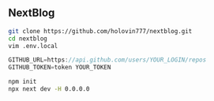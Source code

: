 ## NextBlog
```bash
git clone https://github.com/holovin777/nextblog.git
cd nextblog
vim .env.local
```
```javascript
GITHUB_URL=https://api.github.com/users/YOUR_LOGIN/repos
GITHUB_TOKEN=token YOUR_TOKEN
```

```bash
npm init
npx next dev -H 0.0.0.0
```
